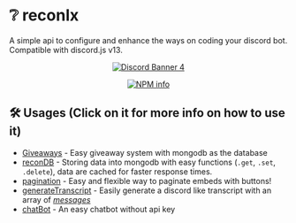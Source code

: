 # ❔ reconlx

A simple api to configure and enhance the ways on coding your discord bot. Compatible with discord.js v13.

<div align="center">
  <p>
<a href="https://discord.io/reconlx" ><img src="https://discordapp.com/api/guilds/731532456724922459/widget.png?style=banner1" alt="Discord Banner 4"/></a>
  </p>
</div>
<div align="center">
  <p>
    <a href="https://nodei.co/npm/reconlx
/"><img src="https://nodei.co/npm/reconlx.png?downloads=true&stars=true" alt="NPM info" /></a>
  </p>
</div>

## 🛠 Usages (Click on it for more info on how to use it)

-   [Giveaways](https://reconlx.github.io/reconlx-api/classes/GiveawayClient.html) - Easy giveaway system with mongodb as the database
-   [reconDB](https://reconlx.github.io/reconlx-api/classes/reconDB.html) - Storing data into mongodb with easy functions (`.get`, `.set`, `.delete`), data are cached for faster response times.
-   [pagination](https://reconlx.github.io/reconlx-api/modules.html#pagination) - Easy and flexible way to paginate embeds with buttons!
-   [generateTranscript](https://reconlx.github.io/reconlx-api/modules.html#generateTranscript) - Easily generate a discord like transcript with an array of _[messages](https://reconlx.github.io/reconlx-api/interfaces/Message.html)_
-   [chatBot](https://reconlx.github.io/reconlx-api/modules.html#chatBot) - An easy chatbot without api key
